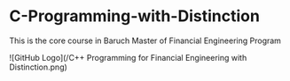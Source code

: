 # C-Programming-with-Distinction

This is the core course in Baruch Master of Financial Engineering Program

![GitHub Logo](/C++ Programming for Financial Engineering with Distinction.png)
